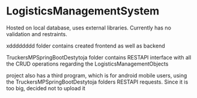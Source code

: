 # LogisticsManagementSystem
Hosted on local database, uses external libraries. Currently has no validation and restraints.

xdddddddd folder contains created frontend as well as backend

TruckersMPSpringBootDestytoja folder contains RESTAPI interface with all the CRUD operations regarding the LogisticsManagementObjects

project also has a third program, which is for android mobile users, using the TruckersMPSpringBootDestytoja folders RESTAPI requests. Since it is too big, decided not to upload it
